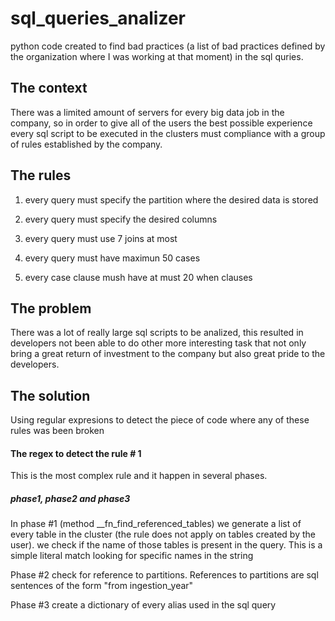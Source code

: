 # sql_queries_analizer

python code created to find bad practices (a list of bad practices defined by the organization where I was working at that moment) in the sql quries.


## The context
There was a limited amount of servers for every big data job in the company, so in order to give all of the users the best possible experience every sql script to be executed in the
clusters must compliance with a group of rules established by the company.

## The rules

1. every query must specify the partition where the desired data is stored

2. every query must specify the desired columns

3. every query must use 7 joins at most

4. every query must have maximun 50 cases

5. every case clause mush have at must 20 when clauses

## The problem

There was a lot of really large sql scripts to be analized, this resulted in developers not been able to do other more interesting task that not only bring a great return of investment to the company but also great pride to the developers.


## The solution

Using regular expresions to detect the piece of code where any of these rules was been broken

#### The regex to detect the rule # 1

This is the most complex rule and it happen in several phases.

##### phase1, phase2 and phase3

In phase #1 (method __fn_find_referenced_tables) we generate a list of every table in the cluster (the rule does not apply on tables created by the user). we check if the name of those tables is present in the query. This is a simple literal match looking for specific names in the string

Phase #2 check for reference to partitions. References to partitions are sql sentences of the form "from ingestion_year"

Phase #3 create a dictionary of every alias used in the sql query



